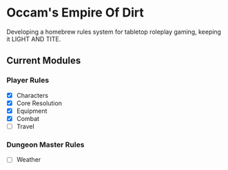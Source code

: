 # Occam's Empire Of Dirt
Developing a homebrew rules system for tabletop roleplay gaming, keeping it LIGHT AND TITE.

## Current Modules
### Player Rules
- [x]   Characters
- [x]   Core Resolution
- [x]   Equipment
- [x]  Combat
- [  ]  Travel
### Dungeon Master Rules
- [  ] Weather